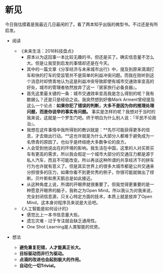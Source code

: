 # 新见

今日我估摸着是我最近几日最闲的了。看了两本知乎出版的微型书。不过还是有所启发。

- 阅读
	- 《未来生活：2016科技盘点》
		- 原本以为这回事一本比较无趣的书，但还是买了。确实信息量不怎么大。但是让我受到启发的事情却还是在今天。
		- 其中的一篇文章《分享经济与未来城市出行》中，提及到原来滴滴打车和快的打车的受监管并不是简单的利益冲突问题。而我在刚听到这个消息时却愤青地认为这是利益冲突导致即使有城市交通效率变高的好处，城市的管理者依然放弃了这一『居家旅行必备良器』。
		- 首先这里最关键的一条：城市交通效率变高我是怎么得到的呢？我有数据么？还是只是经验之谈。我突然想到好像Mark Arment曾经提及这么一个论点：**如果你犯了错误的判断，大多不是因为你的推理处理问题，而是你说举的事实有问题。** 事实是怎样的呢？我想对于当时的我来说，这就是一个罗生门吧。终于明白为什么别人说：『平民不论政治』。
		- 我想在这件事情中我所得到的教训就是：**先尽可能获得更多的信息，才去做出行动。**这也许就是为什么大部分人都难于避免成为一名愤青的原因了。也似乎是终结绝大多数争论的良方。
		- 人会受到他说出在的环境的影响。我生活在中国，这里的人对买房买车有更高的需求，所以我会假定一个城市大部分的交通压力都是源于私人汽车，而且不可能改变。所以再谈这种所谓的共享经济下的拼车行为也许就有意义了。但是其实世界上的很多大城市都是公共交通来分担很多的压力，如果你看不到更优秀的例子，你很可能就做出了缪断。贝叶斯和黑天鹅总是如此接近。
		- 从这种角度上说，所谓的开眼界就很重要了。但我觉得更重要的是一种愿意开眼界的脑子，我称之为Open Mind。所以我认为对我来说，完全封闭信息源，只关心特定方面的技术，本质上就是放弃了Open Mind，这本身对程序员来说是大忌吧。
	- 《人工智能是如何设计的》
		- 感觉比上一本书信息量大些。
		- 遗忘灾难 - 过于专注就会缺乏通用性。
		- One Shot Learning是人类智能的优势。

- 想法
	- **避免重复犯错，人才能真正长大。**
	- **目标驱动而非行为驱动。**
	- **点滴的改进也会起到极大的作用。**
	- **自动化一切Trivial。**